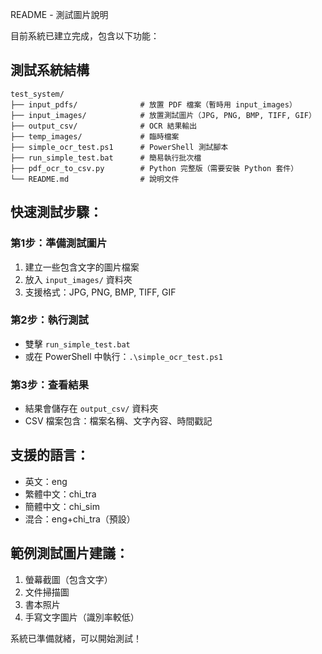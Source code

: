 README - 測試圖片說明

目前系統已建立完成，包含以下功能：

## 測試系統結構
```
test_system/
├── input_pdfs/              # 放置 PDF 檔案（暫時用 input_images）
├── input_images/            # 放置測試圖片（JPG, PNG, BMP, TIFF, GIF）
├── output_csv/              # OCR 結果輸出
├── temp_images/             # 臨時檔案
├── simple_ocr_test.ps1      # PowerShell 測試腳本
├── run_simple_test.bat      # 簡易執行批次檔
├── pdf_ocr_to_csv.py        # Python 完整版（需要安裝 Python 套件）
└── README.md                # 說明文件
```

## 快速測試步驟：

### 第1步：準備測試圖片
1. 建立一些包含文字的圖片檔案
2. 放入 `input_images/` 資料夾
3. 支援格式：JPG, PNG, BMP, TIFF, GIF

### 第2步：執行測試
- 雙擊 `run_simple_test.bat`
- 或在 PowerShell 中執行：`.\simple_ocr_test.ps1`

### 第3步：查看結果
- 結果會儲存在 `output_csv/` 資料夾
- CSV 檔案包含：檔案名稱、文字內容、時間戳記

## 支援的語言：
- 英文：eng
- 繁體中文：chi_tra  
- 簡體中文：chi_sim
- 混合：eng+chi_tra（預設）

## 範例測試圖片建議：
1. 螢幕截圖（包含文字）
2. 文件掃描圖
3. 書本照片
4. 手寫文字圖片（識別率較低）

系統已準備就緒，可以開始測試！
